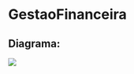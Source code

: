 # GestaoFinanceira

## Diagrama:

<img src="https://lh3.googleusercontent.com/3-Rr0rJv6zfgTLqDGDewZ7EpKAjlRBP1qd68O_tJrSTaGYe-iSIkHynjGLQRgYK4BeH2BeFEowG35IncdqMPVw0S4tYGNx2m5YDBt8jPubvIdygd2Ze0CeJlj48v841eTNlD730lQnx6XT0GuMTNPpDa-LSzvWuEcilTtpHIEVGVjpEiOLk6mrFCEDiFOM_EjIH9Si-etRgvRXue3iSRoIL8cgZL2CzNo0A_rZICjjcRL48Y5QWh2nu7FKApOyIJK9J2TWfVoMcktxSSRNmUtuNCqDHG5zfy_aI0JIb60v-OJt6rbS93_RzVoQSpOqydHf0YjiomvTNc1J0qOPrntn-P8NOeTaDggOCauYDKnJgiblQgYpiefxugRArfcn9UstXWr2zhM4gbezjQ5RJVkL0NcSiIA8q4h4Lw4mmTJksxycxtmLrFgKJCrcUcwUHLapUlkw97G8_4-1T_6botd8cSVwbhnBKtLCs_CzcmORr_mwE7sJId6DW_HbZRmyuVpp-0DmBmAJJIphvfDt41u3wgp0S1jCo0SbiMdRZV-uUqeb0DwdFH8XDyaOkFr6DACB-UIK_nwe3Njyv3Wl8tElvmFOQPqTdjNZPjYGGW-8g8RUU2AnwldDHTeVX-d6-sEX9gDpubRnA2wr0E25jVpm18G_5oIZi5FThj2jTdG2SJNQimAQ16KWl-xabOJ8r24PU4Gnj7oewow-fpSnIB5jTCfICykk-nR2QKyjNX2FnoNsLvRZunBgMFaOU34wyL_fKQiCubv7n6LxNICfmhnuieko8ciYcD0vO3i-UdrvG8l_NHpO2WfmILKOGNiZ-SxUILZ5sXLNm8o348Bl8EraGS9dYvUS7GC5ccTwxdPK5BamZDimE0qEYKMagXQLUyNqcu1QoLMYzs2WN2fN-FjViYW416rpHgMPeP=w711-h288-s-no?authuser=0">
